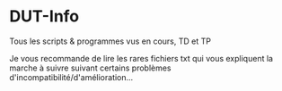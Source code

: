 # DUT-Info
Tous les scripts &amp; programmes vus en cours, TD et TP

Je vous recommande de lire les rares fichiers txt qui vous expliquent la marche à suivre suivant certains problèmes d'incompatibilité/d'amélioration...
